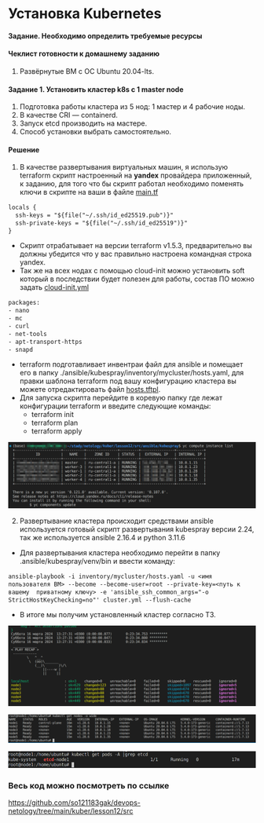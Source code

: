 # Установка Kubernetes

#### Задание. Необходимо определить требуемые ресурсы

#### Чеклист готовности к домашнему заданию

1. Развёрнутые ВМ с ОС Ubuntu 20.04-lts.


#### Задание 1. Установить кластер k8s с 1 master node

1. Подготовка работы кластера из 5 нод: 1 мастер и 4 рабочие ноды.
2. В качестве CRI — containerd.
3. Запуск etcd производить на мастере.
4. Способ установки выбрать самостоятельно.

#### Решение

1. В качестве развертывания виртуальных машин, я использую terraform скрипт настроенный на **yandex** провайдера приложенный, к заданию, для того что бы скрипт работал необходимо поменять ключи в скрипте на ваши в файле [main.tf](https://github.com/so121183gak/devops-netology/tree/main/kuber/lesson12/src/main.tf)

```
locals {
  ssh-keys = "${file("~/.ssh/id_ed25519.pub")}"
  ssh-private-keys = "${file("~/.ssh/id_ed25519")}"
}
```
- Скрипт отрабатывает на версии terraform v1.5.3, предварительно вы должны убедится что у вас правильно настроена командная строка yandex.
- Так же на всех нодах с помощью cloud-init можно установить soft который в последствии будет полезен для работы, состав ПО можно задать [cloud-init.yml](https://github.com/so121183gak/devops-netology/tree/main/kuber/lesson12/src/cloud-init.yml)

```
packages:
- nano
- mc
- curl
- net-tools
- apt-transport-https
- snapd
```
- terraform подготавливает инвентраи файл для ansible и помещает его в папку ./ansible/kubespray/inventory/mycluster/hosts.yaml, для правки шаблона terraform под вашу конфигурацию кластера вы можете отредактировать файл [hosts.tftpl](https://github.com/so121183gak/devops-netology/tree/main/kuber/lesson12/src/hosts.tftpl).
- Для запуска скрипта перейдите в коревую папку где лежат конфигурации terraform и введите следующие команды:
  - terraform init
  - terraform plan
  - terraform apply

<p align="center">
  <img width="600" height="" src="./assets/kuber_12_04.png">
</p>

2. Развертывание кластера происходит средствами ansible используется готовый скрипт развертывания kubespray версии 2.24, так же используется ansible 2.16.4 и python 3.11.6

- Для развертывания кластера необходимо перейти в  папку .ansible/kubespray/venv/bin и ввести команду:


```
ansible-playbook -i inventory/mycluster/hosts.yaml -u <имя пользователя ВМ> --become --become-user=root --private-key=<путь к вашему  приватному ключу> -e 'ansible_ssh_common_args="-o StrictHostKeyChecking=no"' cluster.yml --flush-cache
```

- В итоге мы получим установленный кластер согласно ТЗ.
<p align="center">
  <img width="600" height="" src="./assets/kuber_12_01.png">
</p>

<p align="center">
  <img width="600" height="" src="./assets/kuber_12_02.png">
</p>

<p align="center">
  <img width="600" height="" src="./assets/kuber_12_03.png">
</p>


### Весь код можно посмотреть по ссылке
https://github.com/so121183gak/devops-netology/tree/main/kuber/lesson12/src